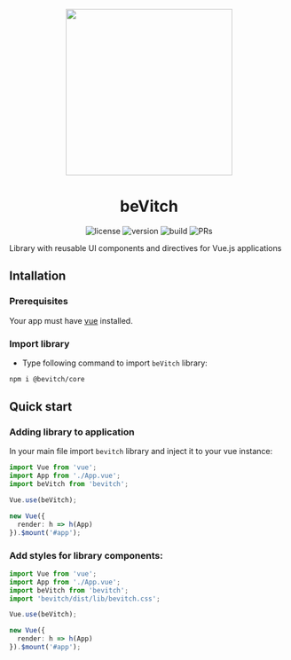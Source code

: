 <p align="center">
  <img width="300" height="auto" src="https://user-images.githubusercontent.com/18534115/83312854-362a2a00-a214-11ea-8b01-51718f12b07d.png">
</p>
<h1 align="center">beVitch</h1>
<div align="center">
  <a><img alt="license" src="https://img.shields.io/badge/license-MIT-brightgreen.svg"></a>
  <a><img alt="version" src="https://img.shields.io/badge/version-v0.0.3-yellow.svg"></a>
  <a><img alt="build" src="https://travis-ci.org/what-crud/vue-crud.svg?branch=develop"></a>
  <a><img alt="PRs" src="https://img.shields.io/badge/PRs-welcome-brightgreen.svg"></a>
</div>

Library with reusable UI components and directives for Vue.js applications

## Intallation

### Prerequisites

Your app must have [vue](https://vuejs.org/v2/guide/installation.html) installed.

### Import library

* Type following command to import `beVitch` library:

```bash
npm i @bevitch/core
```

## Quick start

### Adding library to application

In your main file import `bevitch` library and inject it to your vue instance:

```ts
import Vue from 'vue';
import App from './App.vue';
import beVitch from 'bevitch';

Vue.use(beVitch);

new Vue({
  render: h => h(App)
}).$mount('#app');
```

### Add styles for library components:

```ts
import Vue from 'vue';
import App from './App.vue';
import beVitch from 'bevitch';
import 'bevitch/dist/lib/bevitch.css';

Vue.use(beVitch);

new Vue({
  render: h => h(App)
}).$mount('#app');
```
